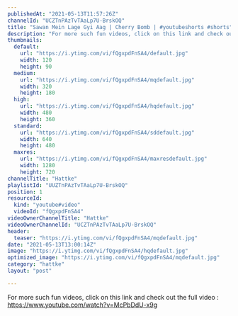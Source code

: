 ```yaml
---
publishedAt: "2021-05-13T11:57:26Z"
channelId: "UCZTnPAzTvTAaLp7U-BrskOQ"
title: "Sawan Mein Lage Gyi Aag | Cherry Bomb | #youtubeshorts #shorts"
description: "For more such fun videos, click on this link and check out the full video : \nhttps://www.youtube.com/watch?v=McPbDdU-x9g"
thumbnails:
  default:
    url: "https://i.ytimg.com/vi/fQgxpdFnSA4/default.jpg"
    width: 120
    height: 90
  medium:
    url: "https://i.ytimg.com/vi/fQgxpdFnSA4/mqdefault.jpg"
    width: 320
    height: 180
  high:
    url: "https://i.ytimg.com/vi/fQgxpdFnSA4/hqdefault.jpg"
    width: 480
    height: 360
  standard:
    url: "https://i.ytimg.com/vi/fQgxpdFnSA4/sddefault.jpg"
    width: 640
    height: 480
  maxres:
    url: "https://i.ytimg.com/vi/fQgxpdFnSA4/maxresdefault.jpg"
    width: 1280
    height: 720
channelTitle: "Hattke"
playlistId: "UUZTnPAzTvTAaLp7U-BrskOQ"
position: 1
resourceId:
  kind: "youtube#video"
  videoId: "fQgxpdFnSA4"
videoOwnerChannelTitle: "Hattke"
videoOwnerChannelId: "UCZTnPAzTvTAaLp7U-BrskOQ"
header:
  teaser: "https://i.ytimg.com/vi/fQgxpdFnSA4/mqdefault.jpg"
date: "2021-05-13T13:00:14Z"
image: "https://i.ytimg.com/vi/fQgxpdFnSA4/hqdefault.jpg"
optimized_image: "https://i.ytimg.com/vi/fQgxpdFnSA4/mqdefault.jpg"
category: "hattke"
layout: "post"

---
```

For more such fun videos, click on this link and check out the full video : 
https://www.youtube.com/watch?v=McPbDdU-x9g